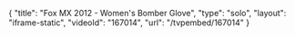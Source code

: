 {
    "title": "Fox MX 2012 - Women's Bomber Glove",
    "type": "solo",
    "layout": "iframe-static",
    "videoId": "167014",
    "url": "\/tvpembed\/167014"
}